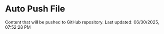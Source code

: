# Auto Push File

Content that will be pushed to GitHub repository.
Last updated: 06/30/2025, 07:52:28 PM